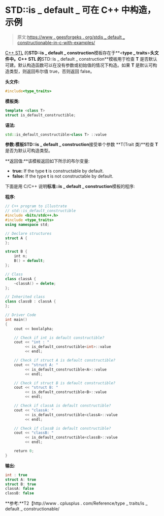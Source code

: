 # STD::is _ default _ 可在 C++ 中构造，示例

> 原文:[https://www . geesforgeks . org/stdis _ default _ constructionable-in-c-with-examples/](https://www.geeksforgeeks.org/stdis_default_constructible-in-c-with-examples/)

[C++ STL](https://www.geeksforgeeks.org/the-c-standard-template-library-stl/) 的**STD::is _ default _ construction**模板存在于**<**type _ traits**>**头文件中。C++ STL 的**STD::is _ default _ construction**模板用于检查 **T** 是否默认可建。默认构造函数可以在没有参数或初始值的情况下构造。如果 **T** 是默认可构造类型，则返回布尔值 true，否则返回 false。

**头文件:**

```cpp
#include<type_traits>

```

**模板类:**

```cpp
template <class T> 
struct is_default_constructible;

```

**语法:**

```cpp
std::is_default_constructible>class T> ::value

```

**参数:**模板**STD::is _ default _ construction**接受单个参数 **T(Trait 类)**检查 **T** 是否为默认可构造类型。

**返回值:**该模板返回如下所示的布尔变量:

*   **true:** If the type **t** is constructable by default.
*   **false:** If the type **t** is not constructable by default.

下面是用 C/C++ 说明**标准::is _ default _ construction**模板的程序:

**程序:**

```cpp
// C++ program to illustrate
// std::is_default_constructible
#include <bits/stdc++.h>
#include <type_traits>
using namespace std;

// Declare structures
struct A {
};

struct B {
    int n;
    B() = default;
};

// Class
class classA {
    ~classA() = delete;
};

// Inherited class
class classB : classA {
};

// Driver Code
int main()
{
    cout << boolalpha;

    // Check if int is default constructible?
    cout << "int : "
         << is_default_constructible<int>::value
         << endl;

    // Check if struct A is default constructible?
    cout << "struct A: "
         << is_default_constructible<A>::value
         << endl;

    // Check if struct B is default constructible?
    cout << "struct B: "
         << is_default_constructible<B>::value
         << endl;

    // Check if classA is default constructible?
    cout << "classA: "
         << is_default_constructible<classA>::value
         << endl;

    // Check if classB is default constructible?
    cout << "classB: "
         << is_default_constructible<classB>::value
         << endl;

    return 0;
}
```

**输出:**

```cpp
int : true
struct A: true
struct B: true
classA: false
classB: false

```

**参考:**T2【http://www . cplusplus . com/Reference/type _ traits/is _ default _ constructionable/